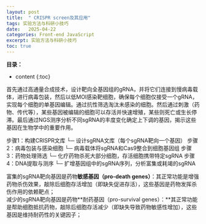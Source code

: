 ```yaml
---
layout: post
title:  " CRISPR screen及其应用"
tags: 实验方法与科研小技巧
date:   2025-04-22
categories: Front-end JavaScript
excerpt: 实验方法与科研小技巧
toc: true
---
```



**目录：**

* content
{:toc}



首先通过高通量合成技术，设计靶向全基因组的gRNA，并将它们连接到慢病毒载体，进行病毒包装，然后以低MOI感染靶细胞，确保每个细胞仅接受一个gRNA，实现每个细胞的单基因编辑。通过抗性筛选淘汰未感染的细胞。然后通过刺激（药物、传代等），某些基因被编辑的细胞可以存活并快速增殖，某些则死亡或生长停滞。最后通过NGS测序分析不同sgRNA的丰度变化确定上下调的基因，揭示这些基因在生物学中的重要作用。

步骤1：构建CRISPR文库
   └─ 设计sgRNA文库（每个sgRNA靶向一个基因）
步骤2：病毒包装与感染细胞
   └─ 病毒载体将sgRNA和Cas9整合到细胞基因组
步骤3：药物处理筛选
   └─ 化疗药物杀死大部分细胞，存活细胞携带特定sgRNA
步骤4：DNA提取与测序
   └─ 扩增基因组中的sgRNA序列，分析富集或耗竭的sgRNA

富集的sgRNA靶向基因是药物**敏感基因（pro-death genes）**：其正常功能是增强药物杀伤效果，敲除后细胞存活增加（即缺失促进存活），这些基因是药物发挥杀伤作用的依赖靶点；<br>
减少的sgRNA靶向基因是药物**耐药基因（pro-survival genes）：**其正常功能是帮助细胞抵抗药物，敲除后细胞存活减少（即缺失导致药物敏感性增加），这些基因是维持耐药性的关键因子；<br>


   
